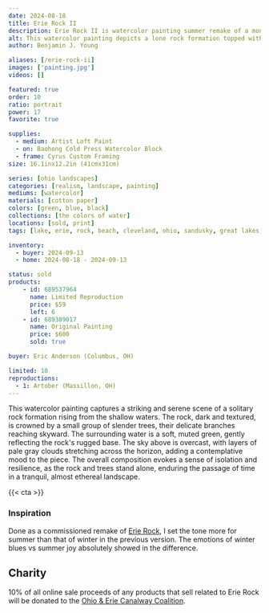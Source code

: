 ```yaml
---
date: 2024-08-18
title: Erie Rock II
description: Erie Rock II is watercolor painting summer remake of a monolith rock that rarely comes in sight on Lake Erie's shores.
alt: This watercolor painting depicts a lone rock formation topped with a cluster of small trees, standing tall in calm, shallow water under a cloudy sky.
author: Benjamin J. Young

aliases: [/erie-rock-ii]
images: ['painting.jpg']
videos: []

featured: true
order: 10
ratio: portrait
power: 17
favorite: true

supplies:
  - medium: Artist Loft Paint
  - on: Baohong Cold Press Watercolor Block
  - frame: Cyrus Custom Framing
size: 16.1inx12.2in (41cmx31cm)

series: [ohio landscapes]
categories: [realism, landscape, painting]
mediums: [watercolor]
materials: [cotton paper]
colors: [green, blue, black]
collections: [the colors of water]
locations: [sold, print]
tags: [lake, erie, rock, beach, cleveland, ohio, sandusky, great lakes, water, waves, nature, outdoors, overcast, costal, cool, summer]

inventory:
  - buyer: 2024-09-13
  - home: 2024-08-18 - 2024-09-13

status: sold
products:
    - id: 689537964
      name: Limited Reproduction
      price: $59
      left: 6
    - id: 689389017
      name: Original Painting
      price: $600
      sold: true

buyer: Eric Anderson (Columbus, OH)

limited: 10
reproductions:
  - 1: Artober (Massillon, OH)
---
```


This watercolor painting captures a striking and serene scene of a solitary rock formation rising from the shallow waters. The rock, dark and textured, is crowned by a small group of slender trees, their delicate branches reaching skyward. The surrounding water is a soft, muted green, gently reflecting the rock's rugged base. The sky above is overcast, with layers of pale gray clouds stretching across the horizon, adding a contemplative mood to the piece. The overall composition evokes a sense of isolation and resilience, as the rock and trees stand alone, enduring the passage of time in a tranquil, almost ethereal landscape.

<!--more-->

{{< cta >}}

### Inspiration ###

Done as a commissioned remake of [Erie Rock](/artwork/erie-rock), I set the tone more for summer than that of winter in the previous version. The emotions of winter blues vs summer joy absolutely showed in the difference.

## Charity ##

10% of all online sale proceeds of any products that sell related to Erie Rock will be donated to the [Ohio & Erie Canalway Coalition](https://www.ohioeriecanal.org).